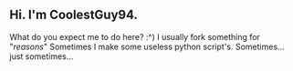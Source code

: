 ## Hi. I'm **CoolestGuy94**.
What do you expect me to do here? :^)
I usually fork something for "*reasons*"
Sometimes I make some useless python script's.
Sometimes... just sometimes...

